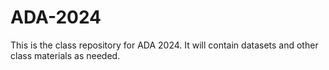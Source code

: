 # ADA-2024
This is the class repository for ADA 2024. It will contain datasets and other class materials as needed.
